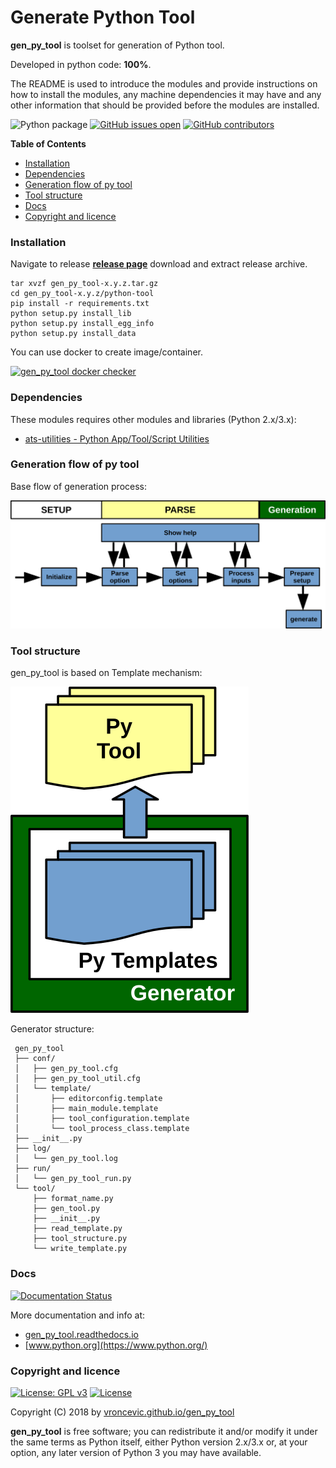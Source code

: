 # Generate Python Tool

**gen_py_tool** is toolset for generation of Python tool.

Developed in python code: **100%**.

The README is used to introduce the modules and provide instructions on
how to install the modules, any machine dependencies it may have and any
other information that should be provided before the modules are installed.

![Python package](https://github.com/vroncevic/gen_py_tool/workflows/Python%20package%20gen_py_tool/badge.svg?branch=master) [![GitHub issues open](https://img.shields.io/github/issues/vroncevic/gen_py_tool.svg)](https://github.com/vroncevic/gen_py_tool/issues) [![GitHub contributors](https://img.shields.io/github/contributors/vroncevic/gen_py_tool.svg)](https://github.com/vroncevic/gen_py_tool/graphs/contributors)

<!-- START doctoc generated TOC please keep comment here to allow auto update -->
<!-- DON'T EDIT THIS SECTION, INSTEAD RE-RUN doctoc TO UPDATE -->
**Table of Contents**

- [Installation](#installation)
- [Dependencies](#dependencies)
- [Generation flow of py tool](#generation-flow-of-py-tool)
- [Tool structure](#tool-structure)
- [Docs](#docs)
- [Copyright and licence](#copyright-and-licence)

<!-- END doctoc generated TOC please keep comment here to allow auto update -->

### Installation

Navigate to release **[release page](https://github.com/vroncevic/gen_py_tool/releases)** download and extract release archive.

```
tar xvzf gen_py_tool-x.y.z.tar.gz
cd gen_py_tool-x.y.z/python-tool
pip install -r requirements.txt
python setup.py install_lib
python setup.py install_egg_info
python setup.py install_data
```

You can use docker to create image/container.

[![gen_py_tool docker checker](https://github.com/vroncevic/gen_py_tool/workflows/gen_py_tool%20docker%20checker/badge.svg)](https://github.com/vroncevic/gen_py_tool/actions?query=workflow%3A%22gen_py_tool+docker+checker%22)

### Dependencies

These modules requires other modules and libraries (Python 2.x/3.x):
* [ats-utilities - Python App/Tool/Script Utilities](https://pypi.org/project/ats-utilities/)

### Generation flow of py tool

Base flow of generation process:

![alt tag](https://raw.githubusercontent.com/vroncevic/gen_py_tool/dev/docs/gen_py_tool_flow.png)

### Tool structure

gen_py_tool is based on Template mechanism:

![alt tag](https://raw.githubusercontent.com/vroncevic/gen_py_tool/dev/docs/gen_py_tool.png)

Generator structure:

```
 gen_py_tool
 ├── conf/
 │   ├── gen_py_tool.cfg
 │   ├── gen_py_tool_util.cfg
 │   └── template/
 │       ├── editorconfig.template
 │       ├── main_module.template
 │       ├── tool_configuration.template
 │       └── tool_process_class.template
 ├── __init__.py
 ├── log/
 │   └── gen_py_tool.log
 ├── run/
 │   └── gen_py_tool_run.py
 └── tool/
     ├── format_name.py
     ├── gen_tool.py
     ├── __init__.py
     ├── read_template.py
     ├── tool_structure.py
     └── write_template.py
```

### Docs

[![Documentation Status](https://readthedocs.org/projects/gen_py_tool/badge/?version=latest)](https://gen_py_tool.readthedocs.io/projects/gen_py_tool/en/latest/?badge=latest)

More documentation and info at:
* [gen_py_tool.readthedocs.io](https://gen_py_tool.readthedocs.io/en/latest/)
* [www.python.org](https://www.python.org/)

### Copyright and licence

[![License: GPL v3](https://img.shields.io/badge/License-GPLv3-blue.svg)](https://www.gnu.org/licenses/gpl-3.0) [![License](https://img.shields.io/badge/License-Apache%202.0-blue.svg)](https://opensource.org/licenses/Apache-2.0)

Copyright (C) 2018 by [vroncevic.github.io/gen_py_tool](https://vroncevic.github.io/gen_py_tool/)

**gen_py_tool** is free software; you can redistribute it and/or modify
it under the same terms as Python itself, either Python version 2.x/3.x or,
at your option, any later version of Python 3 you may have available.

